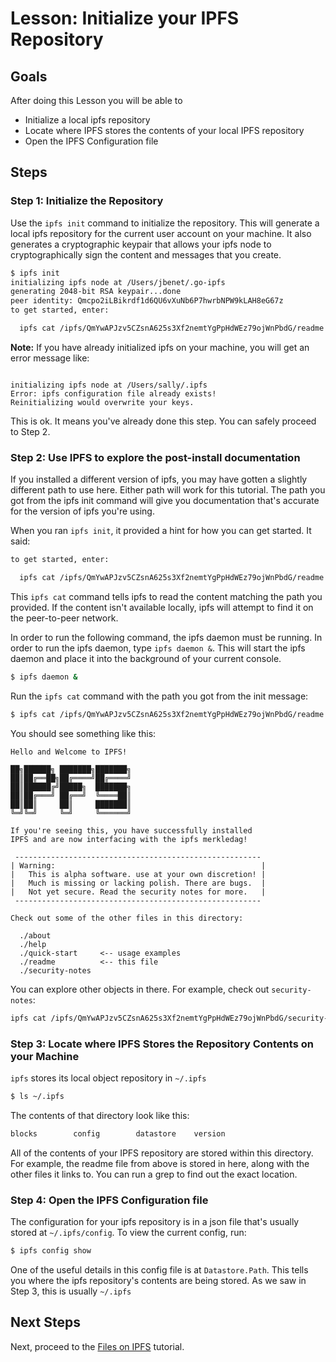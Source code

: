 # Lesson: Initialize your IPFS Repository

## Goals

After doing this Lesson you will be able to

* Initialize a local ipfs repository
* Locate where IPFS stores the contents of your local IPFS repository
* Open the IPFS Configuration file

## Steps

### Step 1: Initialize the Repository

Use the `ipfs init` command to initialize the repository. This will generate a local ipfs repository for the current user account on your machine. It also generates a cryptographic keypair that allows your ipfs node to cryptographically sign the content and messages that you create.

```bash
$ ipfs init
initializing ipfs node at /Users/jbenet/.go-ipfs
generating 2048-bit RSA keypair...done
peer identity: Qmcpo2iLBikrdf1d6QU6vXuNb6P7hwrbNPW9kLAH8eG67z
to get started, enter:

  ipfs cat /ipfs/QmYwAPJzv5CZsnA625s3Xf2nemtYgPpHdWEz79ojWnPbdG/readme
```

 **Note:** If you have already initialized ipfs on your machine, you will get an error message like:

```text

initializing ipfs node at /Users/sally/.ipfs
Error: ipfs configuration file already exists!
Reinitializing would overwrite your keys.
```

 This is ok. It means you've already done this step. You can safely proceed to Step 2.

### Step 2: Use IPFS to explore the post-install documentation

 If you installed a different version of ipfs, you may have gotten a slightly different path to use here. Either path will work for this tutorial. The path you got from the ipfs init command will give you documentation that's accurate for the version of ipfs you're using.

When you ran `ipfs init`, it provided a hint for how you can get started. It said:

```bash
to get started, enter:

  ipfs cat /ipfs/QmYwAPJzv5CZsnA625s3Xf2nemtYgPpHdWEz79ojWnPbdG/readme
```

This `ipfs cat` command tells ipfs to read the content matching the path you provided. If the content isn't available locally, ipfs will attempt to find it on the peer-to-peer network.

In order to run the following command, the ipfs daemon must be running. In order to run the ipfs daemon, type `ipfs daemon &`. This will start the ipfs daemon and place it into the background of your current console.

```bash
$ ipfs daemon &
```

Run the `ipfs cat` command with the path you got from the init message:

```bash
$ ipfs cat /ipfs/QmYwAPJzv5CZsnA625s3Xf2nemtYgPpHdWEz79ojWnPbdG/readme
```

You should see something like this:

```text
Hello and Welcome to IPFS!

██╗██████╗ ███████╗███████╗
██║██╔══██╗██╔════╝██╔════╝
██║██████╔╝█████╗  ███████╗
██║██╔═══╝ ██╔══╝  ╚════██║
██║██║     ██║     ███████║
╚═╝╚═╝     ╚═╝     ╚══════╝

If you're seeing this, you have successfully installed
IPFS and are now interfacing with the ipfs merkledag!

 -------------------------------------------------------
| Warning:                                              |
|   This is alpha software. use at your own discretion! |
|   Much is missing or lacking polish. There are bugs.  |
|   Not yet secure. Read the security notes for more.   |
 -------------------------------------------------------

Check out some of the other files in this directory:

  ./about
  ./help
  ./quick-start     <-- usage examples
  ./readme          <-- this file
  ./security-notes
```

You can explore other objects in there. For example, check out `security-notes`:

```bash
ipfs cat /ipfs/QmYwAPJzv5CZsnA625s3Xf2nemtYgPpHdWEz79ojWnPbdG/security-notes
```

### Step 3: Locate where IPFS Stores the Repository Contents on your Machine

`ipfs` stores its local object repository in `~/.ipfs`

```bash
$ ls ~/.ipfs
```

The contents of that directory look like this:

```bash
blocks        config        datastore    version
```

All of the contents of your IPFS repository are stored within this directory. For example, the readme file from above is stored in here, along with the other files it links to. You can run a grep to find out the exact location.

### Step 4: Open the IPFS Configuration file

The configuration for your ipfs repository is in a json file that's usually stored at `~/.ipfs/config`. To view the current config, run:

```bash
$ ipfs config show
```

One of the useful details in this config file is at `Datastore.Path`. This tells you where the ipfs repository's contents are being stored. As we saw in Step 3, this is usually `~/.ipfs`

## Next Steps

Next, proceed to the [Files on IPFS](../files-on-ipfs/) tutorial.

